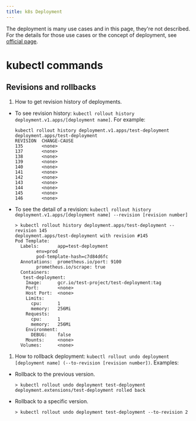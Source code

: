 ```yaml
---
title: k8s Deployment
---
```


The deployment is many use cases and in this page, they're not described.
For the details for those use cases or the concept of deployment, see [official page](https://kubernetes.io/docs/concepts/workloads/controllers/deployment/).

kubectl commands
===

Revisions and rollbacks
---
1. How to get revision history of deployments.
  - To see revision history: `kubectl rollout history deployment.v1.apps/[deployment name]`. For example:
    ```
    kubectl rollout history deployment.v1.apps/test-deployment
    deployment.apps/test-deployment
    REVISION  CHANGE-CAUSE
    135       <none>
    137       <none>
    138       <none>
    139       <none>
    140       <none>
    141       <none>
    142       <none>
    143       <none>
    144       <none>
    145       <none>
    146       <none>
    ```
  - To see the detail of a revision: `kubectl rollout history deployment.v1.apps/[deployment name] --revision [revision number]`
    ```
    > kubectl rollout history deployment.apps/test-deployment --revision 145
    deployment.apps/test-deployment with revision #145
    Pod Template:
      Labels:       app=test-deployment
            env=prod
            pod-template-hash=c7d84d6fc
      Annotations:  prometheus.io/port: 9100
            prometheus.io/scrape: true
      Containers:
       test-deployment:
        Image:      gcr.io/test-project/test-deployment:tag
        Port:       <none>
        Host Port:  <none>
        Limits:
          cpu:      1
          memory:   256Mi
        Requests:
          cpu:      1
          memory:   256Mi
        Environment:
          DEBUG:    false
        Mounts:     <none>
      Volumes:      <none>
    ```
1. How to rollback deployment: `kubectl rollout undo deployment [deployment name] (--to-revision [revision number])`. Examples:
  - Rollback to the previous version.
    ```
    > kubectl rollout undo deployment test-deployment
    deployment.extensions/test-deployment rolled back
	```
  - Rollback to a specific version.
    ```
    > kubectl rollout undo deployment test-deployment --to-revision 2
	```
